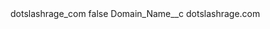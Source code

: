<?xml version="1.0" encoding="UTF-8"?>
<CustomMetadata xmlns="http://soap.sforce.com/2006/04/metadata" xmlns:xsi="http://www.w3.org/2001/XMLSchema-instance" xmlns:xsd="http://www.w3.org/2001/XMLSchema">
    <label>dotslashrage_com</label>
    <protected>false</protected>
    <values>
        <field>Domain_Name__c</field>
        <value xsi:type="xsd:string">dotslashrage.com</value>
    </values>
</CustomMetadata>
